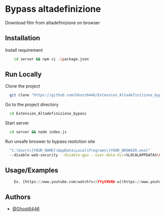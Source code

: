
# Bypass altadefinizione

Download film from altadefinizione on browser


## Installation

Install requirement

```bash
    cd server && npm ci .\package.json   
```
    
## Run Locally

Clone the project
```bash
  git clone "https://github.com/Ghost6446/Extension_Altadefinizione_bypass.git"
```

Go to the project directory
```bash
  cd Extension_Altadefinizione_bypass
```

Start server
```bash
  cd server && node index.js
```

Run unsafe broswer to bypass restiction site
```bash
  "C:\Users\{YOUR_NAME}\AppData\Local\Programs\{YOUR_BROWSER.exe}" 
  --disable-web-security --disable-gpu --user-data-dir=%LOCALAPPDATA%\Google\chromeTemp
```


## Usage/Examples

```python
    Ex. [https://www.youtube.com/watch?v=5YYyV9kRb-w](https://www.youtube.com/watch?v=0GFQInwzD-o)
```


## Authors

- [@Ghost6446](https://www.github.com/Ghost6446)

